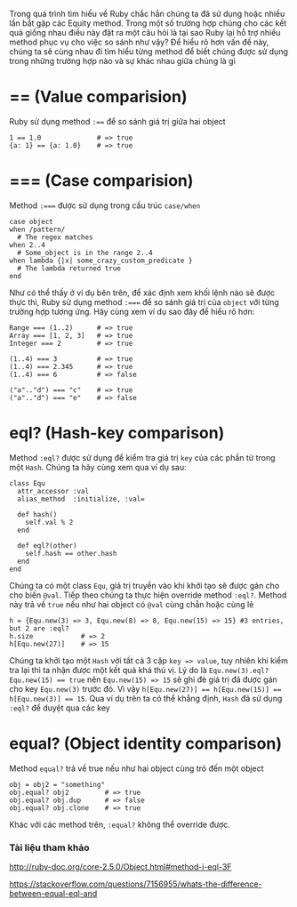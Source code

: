 Trong quá trình tìm hiểu về Ruby chắc hẳn chúng ta đã sử dụng hoặc nhiều lần bắt gặp các Equity method. Trong một số trường hợp chúng cho các kết quả giống nhau điều này đặt ra một câu hỏi là tại sao Ruby lại hỗ trợ nhiều method phục vụ cho việc so sánh như vậy? Để hiểu rõ hơn vấn đề này, chúng ta sẽ cùng nhau đi tìm hiểu từng method để biết chúng được sử dụng trong những trường hợp nào và sự khác nhau giữa chúng là gì
# == (Value comparision)
Ruby sử dụng method `:==` để so sánh giá trị giữa hai object
```
1 == 1.0              # => true
{a: 1} == {a: 1.0}    # => true
```
# === (Case comparision)
Method `:===` được sử dụng trong cấu trúc `case/when`
```
case object
when /pattern/
  # The regex matches
when 2..4
  # Some_object is in the range 2..4
when lambda {|x| some_crazy_custom_predicate }
  # The lambda returned true
end
```
Như có thể thấy ở ví dụ bên trên, để xác định xem khối lệnh nào sẽ được thực thi, Ruby sử dụng method `:===` để so sánh giá trị của `object` với từng trường hợp tương ứng. Hãy cùng xem ví dụ sao đây để hiểu rõ hơn:
```
Range === (1..2)      # => true
Array === [1, 2, 3]   # => true
Integer === 2         # => true

(1..4) === 3          # => true
(1..4) === 2.345      # => true
(1..4) === 6          # => false

("a".."d") === "c"    # => true
("a".."d") === "e"    # => false
```
# eql? (Hash-key comparison)
Method `:eql?` được sử dụng để kiểm tra giá trị `key` của các phần tử trong một `Hash`. Chúng ta hãy cùng xem qua ví dụ sau:
```
class Equ
  attr_accessor :val
  alias_method  :initialize, :val=
  
  def hash()
    self.val % 2
  end
  
  def eql?(other)
    self.hash == other.hash
  end
end
```
Chúng ta có một class `Equ`, giá trị truyền vào khi khởi tạo sẽ được gán cho cho biến `@val`. Tiếp theo chúng ta thực hiện override method `:eql?`. Method này trả về `true` nếu như hai object có `@val` cùng chẵn hoặc cùng lẻ
```
h = {Equ.new(3) => 3, Equ.new(8) => 8, Equ.new(15) => 15} #3 entries, but 2 are :eql?
h.size            # => 2
h[Equ.new(27)]    # => 15
```
Chúng ta khởi tạo một `Hash` với tất cả 3 cặp `key => value`, tuy nhiên khi kiểm tra lại thì ta nhận được một kết quả khá thú vị. Lý do là `Equ.new(3).eql? Equ.new(15) == true` nên `Equ.new(15) => 15` sẽ ghi đè giá trị đã được gán cho key `Equ.new(3)` trước đó. Vì vậy `h[Equ.new(27)] == h[Equ.new(15)] == h[Equ.new(3)] == 15`. Qua ví dụ trên ta có thể khẳng định, `Hash` đã sử dụng `:eql?` để duyệt qua các key
# equal? (Object identity comparison)
Method `equal?` trả về true nếu như hai object cùng trỏ đến một object
```
obj = obj2 = "something"
obj.equal? obj2         # => true
obj.equal? obj.dup      # => false
obj.equal? obj.clone    # => true
```
Khác với các method trên, `:equal?` không thể override được.
### Tài liệu tham khảo
http://ruby-doc.org/core-2.5.0/Object.html#method-i-eql-3F

https://stackoverflow.com/questions/7156955/whats-the-difference-between-equal-eql-and
